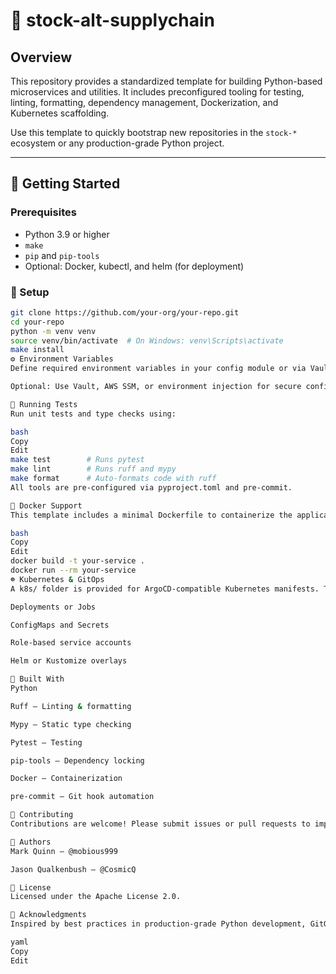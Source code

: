 # 🧱 stock-alt-supplychain

## Overview

This repository provides a standardized template for building Python-based
microservices and utilities. It includes preconfigured tooling for testing,
linting, formatting, dependency management, Dockerization, and Kubernetes
scaffolding.

Use this template to quickly bootstrap new repositories in the `stock-*`
ecosystem or any production-grade Python project.

---

## 🚀 Getting Started

### Prerequisites

- Python 3.9 or higher
- `make`
- `pip` and `pip-tools`
- Optional: Docker, kubectl, and helm (for deployment)

### 🔧 Setup

```bash
git clone https://github.com/your-org/your-repo.git
cd your-repo
python -m venv venv
source venv/bin/activate  # On Windows: venv\Scripts\activate
make install
⚙️ Environment Variables
Define required environment variables in your config module or via Vault. This template does not rely on .env files by default.

Optional: Use Vault, AWS SSM, or environment injection for secure configuration.

🧪 Running Tests
Run unit tests and type checks using:

bash
Copy
Edit
make test        # Runs pytest
make lint        # Runs ruff and mypy
make format      # Auto-formats code with ruff
All tools are pre-configured via pyproject.toml and pre-commit.

🐳 Docker Support
This template includes a minimal Dockerfile to containerize the application:

bash
Copy
Edit
docker build -t your-service .
docker run --rm your-service
☸️ Kubernetes & GitOps
A k8s/ folder is provided for ArgoCD-compatible Kubernetes manifests. These can be customized for:

Deployments or Jobs

ConfigMaps and Secrets

Role-based service accounts

Helm or Kustomize overlays

🧰 Built With
Python

Ruff – Linting & formatting

Mypy – Static type checking

Pytest – Testing

pip-tools – Dependency locking

Docker – Containerization

pre-commit – Git hook automation

🤝 Contributing
Contributions are welcome! Please submit issues or pull requests to improve this template.

👤 Authors
Mark Quinn – @mobious999

Jason Qualkenbush – @CosmicQ

📄 License
Licensed under the Apache License 2.0.

🙏 Acknowledgments
Inspired by best practices in production-grade Python development, GitOps, and DevSecOps tooling. Special thanks to the open source community.

yaml
Copy
Edit
```
